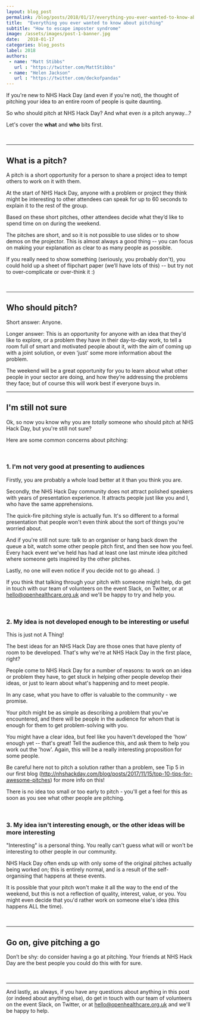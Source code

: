 ```yaml
---
layout: blog_post
permalink: /blog/posts/2018/01/17/everything-you-ever-wanted-to-know-about-pitching
title:  "Everything you ever wanted to know about pitching"
subtitle: "How to escape imposter syndrome"
image: /assets/images/post-1-banner.jpg
date:   2018-01-17
categories: blog_posts
label: 2018
authors:
 - name: "Matt Stibbs"
   url : "https://twitter.com/MattStibbs"
 - name: "Helen Jackson"
   url : "https://twitter.com/deckofpandas"   
---
```


If you're new to NHS Hack Day (and even if you're not), the thought of pitching your idea to an entire room of people is quite daunting.

So who should pitch at NHS Hack Day? And what even *is* a pitch anyway...?

Let's cover the **what** and **who** bits first.

<br>

------

## What is a pitch?

A pitch is a short opportunity for a person to share a project idea to tempt others to work on it with them.

At the start of NHS Hack Day, anyone with a problem or project they think might be interesting to other attendees can speak for up to 60 seconds to explain it to the rest of the group.

Based on these short pitches, other attendees decide what they’d like to spend time on on during the weekend.

The pitches are short, and so it is not possible to use slides or to show demos on the projector. This is almost always a good thing -- you can focus on making your explanation as clear to as many people as possible.

If you really need to show something (seriously, you probably don't), you could hold up a sheet of flipchart paper (we’ll have lots of this) -- but try not to over-complicate or over-think it :)

<br>

------

## Who should pitch?

Short answer: Anyone.

Longer answer: This is an opportunity for anyone with an idea that they'd like to explore, or a problem they have in their day-to-day work, to tell a room full of smart and motivated people about it, with the aim of coming up with a joint solution, or even 'just' some more information about the problem.

The weekend will be a great opportunity for you to learn about what other people in your sector are doing, and how they’re addressing the problems they face; but of course this will work best if everyone buys in.<br>

------

## I'm still not sure

Ok, so now you know why you are *totally* someone who should pitch at NHS Hack Day, but you're still not sure?

Here are some common concerns about pitching:

<br>

### 1. I'm not very good at presenting to audiences

Firstly, you are probably a whole load better at it than you think you are.

Secondly, the NHS Hack Day community does not attract polished speakers with years of presentation experience. It attracts people just like you and I, who have the same apprehensions.

The quick-fire pitching style is actually fun. It's so different to a formal presentation that people won't even think about the sort of things you're worried about.

And if you're still not sure: talk to an organiser or hang back down the queue a bit, watch some other people pitch first, and then see how you feel. Every hack event we've held has had at least one last minute idea pitched where someone gets inspired by the other pitches. 

Lastly, no one will even notice if you decide not to go ahead. :)

If you think that talking through your pitch with someone might help, do get in touch with our team of volunteers on the event Slack, on Twitter, or at [hello@openhealthcare.org.uk](mailto:hello@openhealthcare.org.uk) and we'll be happy to try and help you.

<br>

### 2. My idea is not developed enough to be interesting or useful

This is just not A Thing! 

The best ideas for an NHS Hack Day are those ones that have plenty of room to be developed. That's why we're at NHS Hack Day in the first place, right?

People come to NHS Hack Day for a number of reasons: to work on an idea or problem they have, to get stuck in helping other people develop their ideas, or just to learn about what's happening and to meet people. 

In any case, what you have to offer is valuable to the community - we promise.

Your pitch might be as simple as describing a problem that you've encountered, and there will be people in the audience for whom that is enough for them to get problem-solving with you.

You might have a clear idea, but feel like you haven't developed the 'how' enough yet -- that's great! Tell the audience this, and ask them to help you work out the 'how'. Again, this will be a really interesting proposition for some people.

Be careful here not to pitch a solution rather than a problem, see Tip 5 in our first blog  (http://nhshackday.com/blog/posts/2017/11/15/top-10-tips-for-awesome-pitches) for more info on this!

There is no idea too small or too early to pitch - you'll get a feel for this as soon as you see what other people are pitching.

<br>

### 3. My idea isn't interesting enough, or the other ideas will be more interesting

"Interesting" is a personal thing. You really can't guess what will or won't be interesting to other people in our community.

NHS Hack Day often ends up with only some of the original pitches actually being worked on; this is entirely normal, and is a result of the self-organising that happens at these events. 

It is possible that your pitch won't make it all the way to the end of the weekend, but this is not a reflection of quality, interest, value, or you. You might even decide that you'd rather work on someone else's idea (this happens ALL the time).

<br>

------

## Go on, give pitching a go

Don’t be shy: do consider having a go at pitching. Your friends at NHS Hack Day are the best people you could do this with for sure.

<br>

------

And lastly, as always, if you have any questions about anything in this post (or indeed about anything else), do get in touch with our team of volunteers on the event Slack, on Twitter, or at [hello@openhealthcare.org.uk](mailto:hello@openhealthcare.org.uk) and we'll be happy to help.
